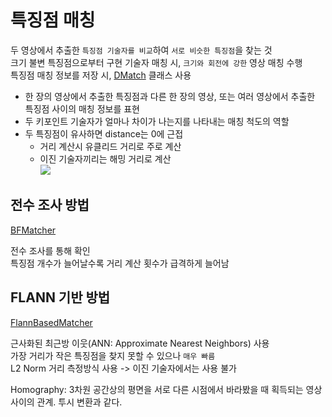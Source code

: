 # 특징점 매칭

두 영상에서 추출한 `특징점 기술자를 비교`하여 `서로 비슷한 특징점`을 찾는 것   
크기 불변 특징점으로부터 구현 기술자 매칭 시, `크기와 회전에 강한` 영상 매칭 수행   
특징점 매칭 정보를 저장 시, [DMatch](https://docs.opencv.org/master/d4/de0/classcv_1_1DMatch.html) 클래스 사용
- 한 장의 영상에서 추출한 특징점과 다른 한 장의 영상, 또는 여러 영상에서 추출한 특징점 사이의 매칭 정보를 표현
- 두 키포인트 기술자가 얼마나 차이가 나는지를 나타내는 매칭 척도의 역할
- 두 특징점이 유사하면 distance는 0에 근접
  - 거리 계산시 유클리드 거리로 주로 계산
  - 이진 기술자끼리는 해밍 거리로 계산   
![](images/matching_example_1.png)

## 전수 조사 방법

[BFMatcher](https://docs.opencv.org/master/d3/da1/classcv_1_1BFMatcher.html)

전수 조사를 통해 확인   
특징점 개수가 늘어날수록 거리 계산 횟수가 급격하게 늘어남

## FLANN 기반 방법

[FlannBasedMatcher](https://docs.opencv.org/master/dc/de2/classcv_1_1FlannBasedMatcher.html)

근사화된 최근방 이웃(ANN: Approximate Nearest Neighbors) 사용   
가장 거리가 작은 특징점을 찾지 못할 수 있으나 `매우 빠름`   
L2 Norm 거리 측정방식 사용 -> 이진 기술자에서는 사용 불가


Homography: 3차원 공간상의 평면을 서로 다른 시점에서 바라봤을 때 획득되는 영상 사이의 관계. 투시 변환과 같다.
